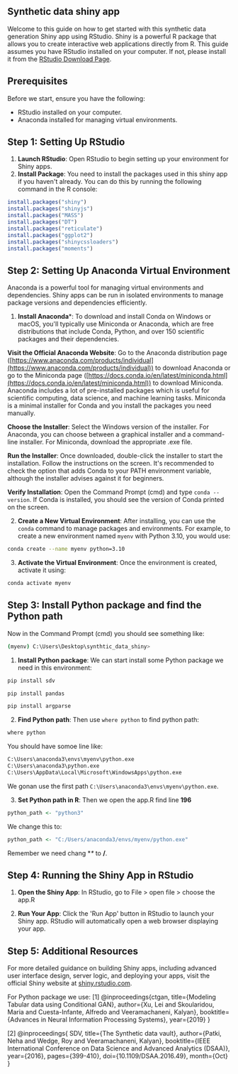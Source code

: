 ## Synthetic data shiny app

Welcome to this guide on how to get started with this synthetic data generation Shiny app using RStudio. Shiny is a powerful R package that allows you to create interactive web applications directly from R. This guide assumes you have RStudio installed on your computer. If not, please install it from the [RStudio Download Page](https://rstudio.com/products/rstudio/download/).

## Prerequisites

Before we start, ensure you have the following:

- RStudio installed on your computer.
- Anaconda installed for managing virtual environments.

## Step 1: Setting Up RStudio

1. **Launch RStudio**: Open RStudio to begin setting up your environment for Shiny apps.
2. **Install Package**: You need to install the packages used in this shiny app if you haven't already. You can do this by running the following command in the R console:

```R
install.packages("shiny")
install.packages("shinyjs")
install.packages("MASS")
install.packages("DT")
install.packages("reticulate")
install.packages("ggplot2")
install.packages("shinycssloaders")
install.packages("moments")
```

## Step 2: Setting Up Anaconda Virtual Environment

Anaconda is a powerful tool for managing virtual environments and dependencies. Shiny apps can be run in isolated environments to manage package versions and dependencies efficiently.

1. **Install Anaconda***: To download and install Conda on Windows or macOS, you'll typically use Miniconda or Anaconda, which are free distributions that include Conda, Python, and over 150 scientific packages and their dependencies.

**Visit the Official Anaconda Website**: Go to the Anaconda distribution page ([https://www.anaconda.com/products/individual](https://www.anaconda.com/products/individual)) to download Anaconda or go to the Miniconda page ([https://docs.conda.io/en/latest/miniconda.html](https://docs.conda.io/en/latest/miniconda.html)) to download Miniconda. Anaconda includes a lot of pre-installed packages which is useful for scientific computing, data science, and machine learning tasks. Miniconda is a minimal installer for Conda and you install the packages you need manually.

**Choose the Installer**: Select the Windows version of the installer. For Anaconda, you can choose between a graphical installer and a command-line installer. For Miniconda, download the appropriate .exe file.

**Run the Installer**: Once downloaded, double-click the installer to start the installation. Follow the instructions on the screen. It's recommended to check the option that adds Conda to your PATH environment variable, although the installer advises against it for beginners.

**Verify Installation**: Open the Command Prompt (cmd) and type `conda --version`. If Conda is installed, you should see the version of Conda printed on the screen.


2. **Create a New Virtual Environment**: After installing, you can use the `conda` command to manage packages and environments. For example, to create a new environment named `myenv` with Python 3.10, you would use:

```bash
conda create --name myenv python=3.10
```

3. **Activate the Virtual Environment**: Once the environment is created, activate it using:

```bash
conda activate myenv
```

## Step 3: Install Python package and find the Python path

Now in the Command Prompt (cmd) you should see something like:

```bash
(myenv) C:\Users\Desktop\synthtic_data_shiny>
```
1. **Install Python package**: We can start install some Python package we need in this environment:

```bash
pip install sdv
```

```bash
pip install pandas
```

```bash
pip install argparse
```

2. **Find Python path**: Then use `where python` to find python path:

```bash
where python
```
You should have somoe line like:

```bash
C:\Users\anaconda3\envs\myenv\python.exe
C:\Users\anaconda3\python.exe
C:\Users\AppData\Local\Microsoft\WindowsApps\python.exe
```
We gonan use the first path `C:\Users\anaconda3\envs\myenv\python.exe`.


3. **Set Python path in R**: Then we open the app.R find line **196**

```R
python_path <- "python3"
```

We change this to: 

```R
python_path <- "C:/Users/anaconda3/envs/myenv/python.exe" 
```

Remember we need chang **\** to **/**.

## Step 4: Running the Shiny App in RStudio

1. **Open the Shiny App**: In RStudio, go to File > open file > choose the app.R

2. **Run Your App**: Click the 'Run App' button in RStudio to launch your Shiny app. RStudio will automatically open a web browser displaying your app.

## Step 5: Additional Resources

For more detailed guidance on building Shiny apps, including advanced user interface design, server logic, and deploying your apps, visit the official Shiny website at [shiny.rstudio.com](https://shiny.rstudio.com).

For Python package we use:
[1] @inproceedings{ctgan,
  title={Modeling Tabular data using Conditional GAN},
  author={Xu, Lei and Skoularidou, Maria and Cuesta-Infante, Alfredo and Veeramachaneni, Kalyan},
  booktitle={Advances in Neural Information Processing Systems},
  year={2019}
}

[2] @inproceedings{
    SDV,
    title={The Synthetic data vault},
    author={Patki, Neha and Wedge, Roy and Veeramachaneni, Kalyan},
    booktitle={IEEE International Conference on Data Science and Advanced Analytics (DSAA)},
    year={2016},
    pages={399-410},
    doi={10.1109/DSAA.2016.49},
    month={Oct}
}
